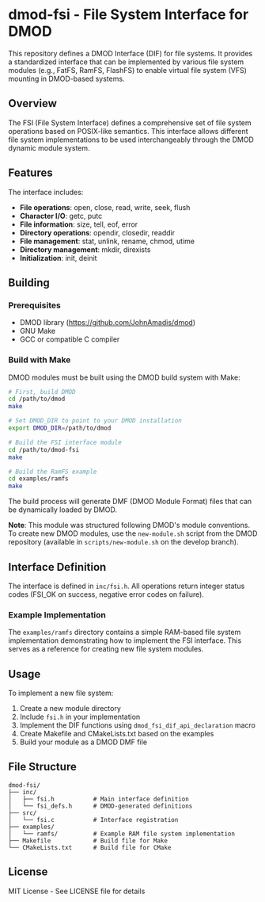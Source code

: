 # dmod-fsi - File System Interface for DMOD

This repository defines a DMOD Interface (DIF) for file systems. It provides a standardized interface that can be implemented by various file system modules (e.g., FatFS, RamFS, FlashFS) to enable virtual file system (VFS) mounting in DMOD-based systems.

## Overview

The FSI (File System Interface) defines a comprehensive set of file system operations based on POSIX-like semantics. This interface allows different file system implementations to be used interchangeably through the DMOD dynamic module system.

## Features

The interface includes:
- **File operations**: open, close, read, write, seek, flush
- **Character I/O**: getc, putc
- **File information**: size, tell, eof, error
- **Directory operations**: opendir, closedir, readdir
- **File management**: stat, unlink, rename, chmod, utime
- **Directory management**: mkdir, direxists
- **Initialization**: init, deinit

## Building

### Prerequisites

- DMOD library (https://github.com/JohnAmadis/dmod)
- GNU Make
- GCC or compatible C compiler

### Build with Make

DMOD modules must be built using the DMOD build system with Make:

```bash
# First, build DMOD
cd /path/to/dmod
make

# Set DMOD_DIR to point to your DMOD installation
export DMOD_DIR=/path/to/dmod

# Build the FSI interface module
cd /path/to/dmod-fsi
make

# Build the RamFS example
cd examples/ramfs
make
```

The build process will generate DMF (DMOD Module Format) files that can be dynamically loaded by DMOD.

**Note**: This module was structured following DMOD's module conventions. To create new DMOD modules, use the `new-module.sh` script from the DMOD repository (available in `scripts/new-module.sh` on the develop branch).

## Interface Definition

The interface is defined in `inc/fsi.h`. All operations return integer status codes (FSI_OK on success, negative error codes on failure).

### Example Implementation

The `examples/ramfs` directory contains a simple RAM-based file system implementation demonstrating how to implement the FSI interface. This serves as a reference for creating new file system modules.

## Usage

To implement a new file system:

1. Create a new module directory
2. Include `fsi.h` in your implementation
3. Implement the DIF functions using `dmod_fsi_dif_api_declaration` macro
4. Create Makefile and CMakeLists.txt based on the examples
5. Build your module as a DMOD DMF file

## File Structure

```
dmod-fsi/
├── inc/
│   ├── fsi.h           # Main interface definition
│   └── fsi_defs.h      # DMOD-generated definitions
├── src/
│   └── fsi.c           # Interface registration
├── examples/
│   └── ramfs/          # Example RAM file system implementation
├── Makefile            # Build file for Make
└── CMakeLists.txt      # Build file for CMake
```

## License

MIT License - See LICENSE file for details
